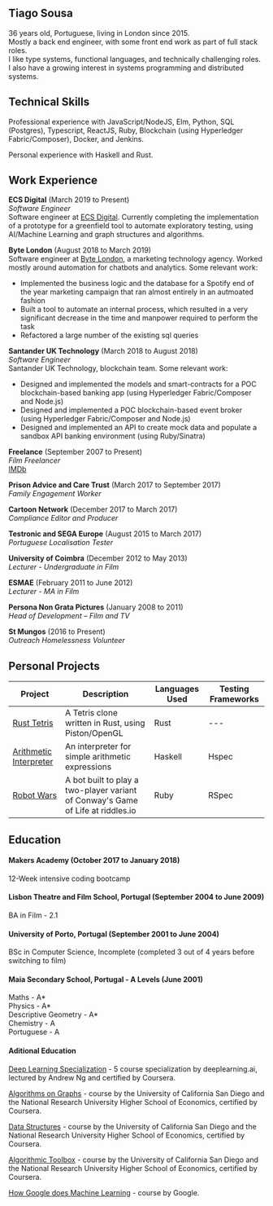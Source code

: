 ## Tiago Sousa

36 years old, Portuguese, living in London since 2015.   
Mostly a back end engineer, with some front end work as part of full stack roles.   
I like type systems, functional languages, and technically challenging roles.   
I also have a growing interest in systems programming and distributed systems.


## Technical Skills

Professional experience with JavaScript/NodeJS, Elm, Python, SQL (Postgres), Typescript, ReactJS, Ruby, Blockchain (using Hyperledger Fabric/Composer), Docker, and Jenkins.

Personal experience with Haskell and Rust.


## Work Experience

**ECS Digital** (March 2019 to Present)  
_Software Engineer_  
Software engineer at [ECS Digital](https://ecs-digital.co.uk/).
Currently completing the implementation of a prototype for a greenfield tool to automate exploratory testing, using AI/Machine Learning and graph structures and algorithms.

**Byte London** (August 2018 to March 2019)  
Software engineer at [Byte London](https://bytemissioncontrol.com/), a marketing technology agency.
Worked mostly around automation for chatbots and analytics.
Some relevant work:

- Implemented the business logic and the database for a Spotify end of the year marketing campaign that ran almost entirely in an autmoated fashion
- Built a tool to automate an internal process, which resulted in a very significant decrease in the time and manpower required to perform the task 
- Refactored a large number of the existing sql queries

**Santander UK Technology** (March 2018 to August 2018)  
_Software Engineer_  
Santander UK Technology, blockchain team.
Some relevant work:

- Designed and implemented the models and smart-contracts for a POC blockchain-based banking app (using Hyperledger Fabric/Composer and Node.js)
- Designed and implemented a POC blockchain-based event broker (using Hyperledger Fabric/Composer and Node.js)
- Designed and implemented an API to create mock data and populate a sandbox API banking environment (using Ruby/Sinatra)

**Freelance** (September 2007 to Present)  
_Film Freelancer_  
[IMDb](http://www.imdb.com/name/nm2617086/)

**Prison Advice and Care Trust** (March 2017 to September 2017)  
_Family Engagement Worker_  

**Cartoon Network** (December 2017 to March 2017)  
_Compliance Editor and Producer_  

**Testronic and SEGA Europe** (August 2015 to March 2017)  
_Portuguese Localisation Tester_  

**University of Coimbra** (December 2012 to May 2013)  
_Lecturer - Undergraduate in Film_  


**ESMAE** (February 2011 to June 2012)  
_Lecturer - MA in Film_  

**Persona Non Grata Pictures** (January 2008 to 2011)  
_Head of Development – Film and TV_  

**St Mungos** (2016 to Present)  
_Outreach Homelessness Volunteer_  


## Personal Projects

| Project                                                                                     | Description                                                                              | Languages Used                     | Testing Frameworks |
| ------------------------------------------------------------------------------------------- | ---------------------------------------------------------------------------------------- | ---------------------------------- | ------------------ |
| [Rust Tetris](https://github.com/Eustaquio122/rust-tetris)                                  | A Tetris clone written in Rust, using Piston/OpenGL                                      | Rust                               | ---                |
| [Arithmetic Interpreter](https://github.com/Eustaquio122/Arithmetic-Expression-Interpreter) | An interpreter for simple arithmetic expressions                                         | Haskell                            | Hspec              |
| [Robot Wars](https://github.com/SuzanneHuldt/robot-wars)                                    | A bot built to play a two-player variant of Conway's Game of Life at riddles.io          | Ruby                               | RSpec              |


## Education

#### Makers Academy (October 2017 to January 2018)

12-Week intensive coding bootcamp

#### Lisbon Theatre and Film School, Portugal (September 2004 to June 2009)

BA in Film - 2.1

#### University of Porto, Portugal (September 2001 to June 2004)

BSc in Computer Science, Incomplete (completed 3 out of 4 years before switching to film)

#### Maia Secondary School, Portugal - A Levels (June 2001)

Maths - A\*  
Physics - A\*  
Descriptive Geometry - A\*  
Chemistry - A  
Portuguese - A

#### Aditional Education

[Deep Learning Specialization](https://www.coursera.org/specializations/deep-learning) - 5 course specialization by deeplearning.ai, lectured by Andrew Ng and certified by Coursera.

[Algorithms on Graphs](https://www.coursera.org/learn/algorithms-on-graphs) - course by the University of California San Diego and the National Research University Higher School of Economics, certified by Coursera.

[Data Structures](https://www.coursera.org/learn/data-structures) - course by the University of California San Diego and the National Research University Higher School of Economics, certified by Coursera.

[Algorithmic Toolbox](https://www.coursera.org/learn/algorithmic-toolbox) - course by the University of California San Diego and the National Research University Higher School of Economics, certified by Coursera.

[How Google does Machine Learning](https://www.coursera.org/learn/google-machine-learning) - course by Google.
